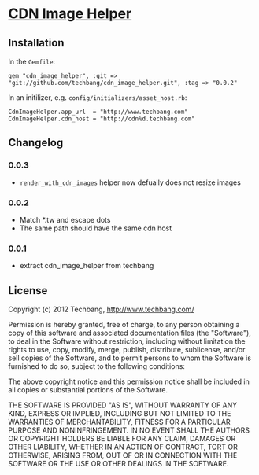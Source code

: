 # [CDN Image Helper](https://github.com/techbang/cdn_image_helper)

## Installation

In the `Gemfile`:

    gem "cdn_image_helper", :git => "git://github.com/techbang/cdn_image_helper.git", :tag => "0.0.2"

In an initilizer, e.g. `config/initializers/asset_host.rb`:

    CdnImageHelper.app_url  = "http://www.techbang.com"
    CdnImageHelper.cdn_host = "http://cdn%d.techbang.com"

## Changelog

### 0.0.3

* `render_with_cdn_images` helper now defually does not resize images

### 0.0.2

* Match *.tw and escape dots
* The same path should have the same cdn host

### 0.0.1

* extract cdn_image_helper from techbang

## License

Copyright (c) 2012 Techbang, http://www.techbang.com/

Permission is hereby granted, free of charge, to any person obtaining a copy of this software and associated documentation files (the "Software"), to deal in the Software without restriction, including without limitation the rights to use, copy, modify, merge, publish, distribute, sublicense, and/or sell copies of the Software, and to permit persons to whom the Software is furnished to do so, subject to the following conditions:

The above copyright notice and this permission notice shall be included in all copies or substantial portions of the Software.

THE SOFTWARE IS PROVIDED "AS IS", WITHOUT WARRANTY OF ANY KIND, EXPRESS OR IMPLIED, INCLUDING BUT NOT LIMITED TO THE WARRANTIES OF MERCHANTABILITY, FITNESS FOR A PARTICULAR PURPOSE AND NONINFRINGEMENT. IN NO EVENT SHALL THE AUTHORS OR COPYRIGHT HOLDERS BE LIABLE FOR ANY CLAIM, DAMAGES OR OTHER LIABILITY, WHETHER IN AN ACTION OF CONTRACT, TORT OR OTHERWISE, ARISING FROM, OUT OF OR IN CONNECTION WITH THE SOFTWARE OR THE USE OR OTHER DEALINGS IN THE SOFTWARE.
